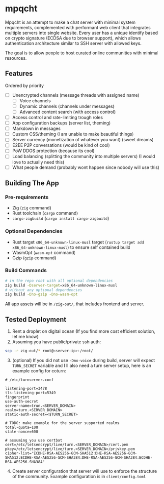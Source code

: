 # mpqcht

Mpqcht is an attempt to make a chat server with minimal system requirements, complemented with performant web client that integrates multiple servers into single website. Every user has a unique identify based on crypto signature (ECDSA due to browser support), which allows authentication architecture similar to SSH server with allowed keys.

The goal is to allow people to host curated online communities with minimal resources.

## Features

Ordered by priority

- [ ] Unencrypted channels (message threads with assigned name)
    - [ ] Voice channels
    - [ ] Dynamic channels (channels under messages)
    - [ ] Advanced content search (with access control)
- [ ] Access control and rate-limiting trough roles
- [ ] App configuration backups (server list, theming)
- [ ] Markdown in messages
- [ ] Custom CSS/theming (I am unable to make beautiful things)
- [ ] Server currency (monetization of whatever you want) (sweet dreams)
- [ ] E2EE P2P conversations (would be kind of cool)
- [ ] PoW DDOS protection (because its cool)
- [ ] Load balancing (splitting the community into multiple servers) (I would love to actually need this)
- [ ] What people demand (probably wont happen since nobody will use this)

## Building The App

### Pre-requirements

- Zig (`zig` command)
- Rust toolchain (`cargo` command)
 - `cargo-zigbuild` (`cargo install cargo-zigbuild`)

### Optional Dependencies

- Rust target `x86_64-unknown-linux-musl` target (`rustup target add x86_64-unknown-linux-musl`) to ensure self contained build
- WasmOpt (`wasm-opt` command)
- Gzip (`gzip` command)

### Build Commands

```sh
# in the repo root with all optional dependencies
zig build -Dserver-target=x86_64-unknown-linux-musl
# without any optional dependencies
zig build -Dno-gzip -Dno-wasm-opt
```

All app assets will be in `/zig-out/`, that includes frontend and server.

## Tested Deployment

1. Rent a droplet on digital ocean (If you find more cost efficient solution, let me know)
2. Assuming you have public/private ssh auth:
```sh
scp -r zig-out/* root@<server-ip>:/root/
```
3. (optional) If you did not use `-Dno-voice` during build, server will expect `TURN_SECRET` variable and I ll also need a turn server setup, here is an example config for coturn:
```
# /etc/turnserver.conf

listening-port=3478
tls-listening-port=5349
fingerprint
use-auth-secret
server-name=trun.<SERVER_DOMAIN>
realm=turn.<SERVER_DOMAIN>
static-auth-secret=<$TURN_SECRET>

# TODO: make example for the server supported realms
total-quota=100
stale-nonce=600

# assuming you use certbot
cert=/etc/letsencrypt/live/turn.<SERVER_DOMAIN>/cert.pem
pkey=/etc/letsencrypt/live/turn.<SERVER_DOMAIN>/privkey.pem
cipher-list="ECDHE-RSA-AES256-GCM-SHA512:DHE-RSA-AES256-GCM-SHA512:ECDHE-RSA-AES256-GCM-SHA384:DHE-RSA-AES256-GCM-SHA384:ECDHE-RSA-AES256-SHA384"
```
4. Create server configuration that server will use to enforce the structure of the community. Example configuration is in `client/config.toml`
